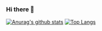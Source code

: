 ### Hi there 👋

[![Anurag's github stats](https://github-readme-stats.vercel.app/api?username=DrAbcrealone&show_icons=true&theme=tokyonight&)](https://github.com/anuraghazra/github-readme-stats)
[![Top Langs](https://github-readme-stats.vercel.app/api/top-langs/?username=DrAbcrealone&layout=compact&theme=tokyonight)](https://github.com/anuraghazra/github-readme-stats)

<!--
**DrAbcrealone/DrAbcrealone** is a ✨ _special_ ✨ repository because its `README.md` (this file) appears on your GitHub profile.

Here are some ideas to get you started:

- 🔭 I’m currently working on ...
- 🌱 I’m currently learning ...
- 👯 I’m looking to collaborate on ...
- 🤔 I’m looking for help with ...
- 💬 Ask me about ...
- 📫 How to reach me: ...
- 😄 Pronouns: ...
- ⚡ Fun fact: ...
-->
